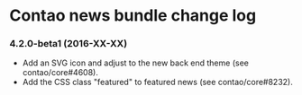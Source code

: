 # Contao news bundle change log

### 4.2.0-beta1 (2016-XX-XX)

 * Add an SVG icon and adjust to the new back end theme (see contao/core#4608).
 * Add the CSS class "featured" to featured news (see contao/core#8232).
